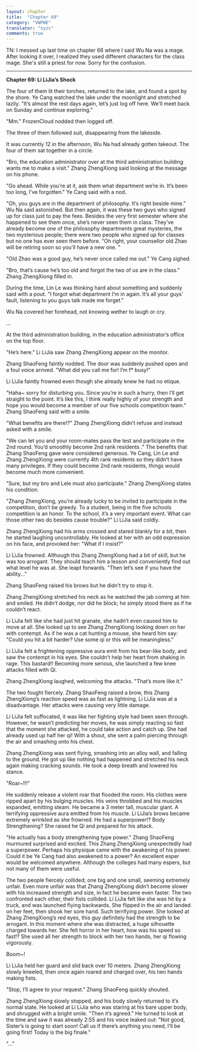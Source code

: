 ```yaml
---
layout: chapter
title:  "Chapter 69"
category: "VWPWE"
translator: "syzc"
comments: true
---
```


TN: I messed up last time on chapter 66 where I said Wu Na was a mage. After looking it over, I realized they used different characters for the class mage. She's still a priest for now. Sorry for the confusion.

---

**Chapter 69: Li LiJia’s Shock**
 
The four of them lit their torches, returned to the lake, and found a spot by the shore. Ye Cang watched the lake under the moonlight and stretched lazily. "It’s almost the rest days again, let’s just log off here. We’ll meet back on Sunday and continue exploring." 
 
"Mm." FrozenCloud nodded then logged off.
 
The three of them followed suit, disappearing from the lakeside.
 
It was currently 12 in the afternoon, Wu Na had already gotten takeout. The four of them sat together in a circle.
 
"Bro, the education administrator over at the third administration building wants me to make a visit." Zhang ZhengXiong said looking at the message on his phone.
 
"Go ahead. While you’re at it, ask them what department we’re in. It’s been too long, I’ve forgotten." Ye Cang said with a nod.
 
"Oh, you guys are in the department of philosophy. It’s right beside mine." Wu Na said astonished. But then again, it was these two guys who signed up for class just to pay the fees. Besides the very first semester where she happened to see them once, she’s never seen them in class. They’ve already become one of the philosophy departments great mysteries, the two mysterious people; there were two people who signed up for classes but no one has ever seen them before. "Oh right, your counsellor old Zhao will be retiring soon so you’ll have a new one. "
 
"Old Zhao was a good guy, he’s never once called me out." Ye Cang sighed.
 
"Bro, that’s cause he’s too old and forgot the two of us are in the class." Zhang ZhengXiong filled in.
 
During the time, Lin Le was thinking hard about something and suddenly said with a pout. "I forgot what department I’m in again. It’s all your guys’ fault, listening to you guys talk made me forget."
 
Wu Na covered her forehead, not knowing wether to laugh or cry.

...
 
At the third administration building, in the education administrator’s office on the top floor.
 
"He’s here." Li LiJia saw Zhang ZhengXiong appear on the monitor.
 
Zhang ShaoFeng faintly nodded. The door was suddenly pushed open and a foul voice arrived. "What did you call me for! I’m f\* busy!"
 
Li LiJia faintly frowned even though she already knew he had no etique.
 
"Haha~ sorry for disturbing you. Since you’re in such a hurry, then I’ll get straight to the point. It’s like this, I think really highly of your strength and hope you would become a member of our five schools competition team." Zhang ShaoFeng said with a smile.
 
"What benefits are there!?" Zhang ZhengXiong didn’t refuse and instead asked with a smile.
 
"We can let you and your room-mates pass the test and participate in the 2nd round. You’d smoothly become 2nd rank residents ." The benefits that Zhang ShaoFeng gave were considered generous. Ye Cang, Lin Le and Zhang ZhengXiong were currently 4th rank residents so they didn’t have many privileges. If they could become 2nd rank residents, things would become much more convenient.  
 
"Sure, but my bro and Lele must also participate." Zhang ZhengXiong states his condition.
 
"Zhang ZhengXiong, you’re already lucky to be invited to participate in the competition, don’t be greedy. To a student, being in the five schools competition is an honor. To the school, it’s a very important event. What can those other two do besides cause trouble?" Li LiJia said coldly.
 
Zhang ZhengXiong had his arms crossed and stared blankly for a bit, then he started laughing uncontrollably. He looked at her with an odd expression on his face, and provoked her: "What if I insist?"
 
Li LiJia frowned. Although this Zhang ZhengXiong had a bit of skill, but he was too arrogant. They should teach him a lesson and conveniently find out what level he was at. She leapt forwards. "Then let’s see if you have the ability..."
 
Zhang ShaoFeng raised his brows but he didn’t try to stop it.
 
Zhang ZhengXiong stretched his neck as he watched the jab coming at him and smiled. He didn’t dodge, nor did he block; he simply stood there as if he couldn’t react. 
 
Li LiJia felt like she had just hit granate, she hadn’t even caused him to move at all. She looked up to see Zhang ZhengXiong looking down on her with contempt. As if he was a cat hunting a mouse, she heard him say: "Could you hit a bit harder? Use some qi or this will be meaningless."
 
Li LiJia felt a frightening oppressive aura emit from his bear-like body, and saw the contempt in his eyes. She couldn’t help her heart from shaking in rage. This bastard!! Becoming more serious, she launched a few knee attacks filled with Qi.
 
Zhang ZhengXiong laughed, welcoming the attacks. "That’s more like it."
 
The two fought fiercely. Zhang ShaoFeng raised a brow, this Zhang ZhengXiong’s reaction speed was as fast as lightning, Li LiJia was at a disadvantage. Her attacks were causing very little damage.  
 
Li LiJia felt suffocated, it was like her fighting style had been seen through. However, he wasn’t predicting her moves, he was simply reacting so fast that the moment she attacked, he could take action and catch up. She had already used up half her qi! With a shout, she sent a palm piercing through the air and smashing onto his chest.
 
Zhang ZhengXiong was sent flying, smashing into an alloy wall, and falling to the ground. He got up like nothing had happened and stretched his neck again making cracking sounds. He took a deep breath and lowered his stance.
 
"Roar~!!!"
 
He suddenly release a violent roar that flooded the room. His clothes were ripped apart by his bulging muscles. His veins throbbed and his muscles expanded, emitting steam. He became a 3 meter tall, muscular giant. A terrifying oppressive aura emitted from his muscle.  Li LiJia’s brows became extremely wrinkled as she frowned. He had a superpower!? Body Strengthening? She raised he Qi and prepared for his attack.
 
"He actually has a body strengthening type power." Zhang ShaoFeng murmured surprised and excited. This Zhang ZhengXiong unexpectedly had a superpower. Perhaps his physique came with the awakening of his power. Could it be Ye Cang had also awakened to a power? An excellent esper would be welcomed anywhere. Although the colleges had many espers, but not many of them were useful.
 
The two people fiercely collided; one big and one small, seeming extremely unfair. Even more unfair was that Zhang ZhengXiong didn’t become slower with his increased strength and size, in fact he became even faster. The two confronted each other, their fists collided. Li LiJia felt like she was hit by a truck, and was launched flying backwards. She flipped in the air and landed on her feet, then shook her sore hand. Such terrifying power. She looked at Zhang ZhengXiong’s red eyes, this guy definitely had the strength to be arrogant. In this moment where she was distracted, a huge silhouette charged towards her. She felt horror in her heart, how was his speed so fast!? She used all her strength to block with her two hands, her qi flowing vigorously.
 
Boom~!
 
Li LiJia held her guard and slid back over 10 meters. Zhang ZhengXiong slowly kneeled, then once again roared and charged over, his two hands making fists.
 
"Stop, I’ll agree to your request." Zhang ShaoFeng quickly shouted.
 
Zhang ZhengXiong slowly stopped, and his body slowly returned to it’s normal state. He looked at Li LiJia who was staring at his bare upper body, and shrugged with a bright smile. "Then it’s agreed." He turned to look at the time and saw it was already 2:55 and his voice leaked out: "Not good, Sister’s is going to start soon! Call us if there’s anything you need, I’ll be going first! Today is the big finale."
 
"..."
